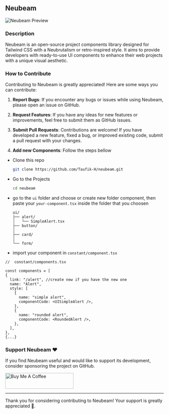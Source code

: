 ## Neubeam

![Neubeam Preview](https://raw.githubusercontent.com/Taufik-H/neubeam/main/public/bg.png)

### Description

Neubeam is an open-source project components library designed for Tailwind CSS with a Neubrutalism or retro-inspired style. It aims to provide developers with ready-to-use UI components to enhance their web projects with a unique visual aesthetic.

### How to Contribute

Contributing to Neubeam is greatly appreciated! Here are some ways you can contribute:

1. **Report Bugs**: If you encounter any bugs or issues while using Neubeam, please open an issue on GitHub.
2. **Request Features**: If you have any ideas for new features or improvements, feel free to submit them as GitHub issues.

3. **Submit Pull Requests**: Contributions are welcome! If you have developed a new feature, fixed a bug, or improved existing code, submit a pull request with your changes.

 

4. **Add new Components**: Follow the steps bellow
- Clone this repo 
   ```bash
   git clone https://github.com/Taufik-H/neubeam.git
   ```
- Go to the Projects
   ```bash
   cd neubeam
   ```

- go to the `ui` folder and choose or create new folder component, then paste your ``your-component.tsx`` inside the folder that you choosen
  ```
  ui/
  ├── alert/
  │   └── SimpleAlert.tsx
  ├── button/
  │   
  ├── card/
  │   
  └── form/
  ```
 - import your component in `constant/component.tsx`

  ```tsx
//  constant/components.tsx

 const components = [
  {
    link: "/alert", //create new if you have the new one                      
    name: "Alert",
    style: [
      {
        name: "simple alert",
        componentCode: <UISimpleAlert />,
      },
      {
        name: "rounded alert",
        componentCode: <RoundedAlert />,
      },
    ],
  },
  {...}
  ```
### Support Neubeam ❤️

If you find Neubeam useful and would like to support its development, consider sponsoring the project on GitHub.

<a href="https://www.buymeacoffee.com/opik" target="_blank"><img src="https://cdn.buymeacoffee.com/buttons/v2/default-green.png" alt="Buy Me A Coffee" style="height: 50px !important;width: 217px !important;" ></a>

---

Thank you for considering contributing to Neubeam! Your support is greatly appreciated 🤝.
